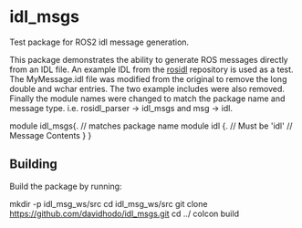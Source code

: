 # idl_msgs
Test package for ROS2 idl message generation.

This package demonstrates the ability to generate ROS messages directly from an IDL file.  An example IDL from the [rosidl](https://github.com/ros2/rosidl/tree/dashing/rosidl_parser) repository is used as a test.  The MyMessage.idl file was modified from the original to remove the long double and wchar entries.  The two example includes were also removed.  Finally the module names were changed to match the package name and message type.  i.e. rosidl_parser -> idl_msgs and msg -> idl.

  module idl_msgs{. // matches package name
    module idl {. // Must be 'idl'
    // Message Contents
  }
  }


## Building

Build the package by running:

  mkdir -p idl_msg_ws/src
  cd idl_msg_ws/src
  git clone https://github.com/davidhodo/idl_msgs.git
  cd ../
  colcon build
